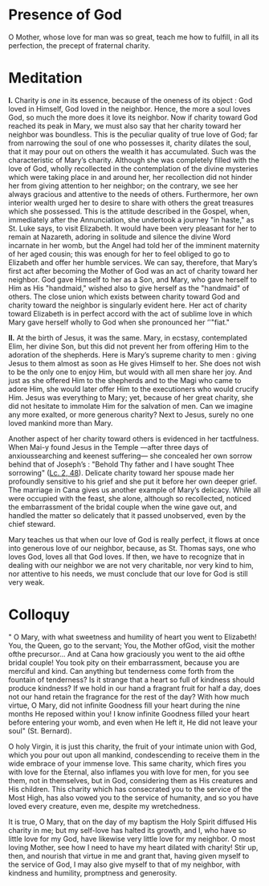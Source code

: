 # Presence of God

O Mother, whose love for man was so great, teach me how to fulfill, in all its perfection, the precept of fraternal charity.

# Meditation

**I.** Charity is *one* in its essence, because of the oneness of its object : God loved in Himself, God loved in the neighbor. Hence, the more a soul loves God, so much the more does it love its neighbor. Now if charity toward God reached its peak in Mary, we must also say that her charity toward her neighbor was boundless. This is the peculiar quality of true love of God; far from narrowing the soul of one who possesses it, charity dilates the soul, that it may pour out on others the wealth it has accumulated. Such was the characteristic of Mary’s charity. Although she was completely filled with the love of God, wholly recollected in the contemplation of the divine mysteries which were taking place in and around her, her recollection did not hinder her from giving attention to her neighbor; on the contrary, we see her always gracious and attentive to the needs of others. Furthermore, her own interior wealth urged her to desire to share with others the great treasures which she possessed. This is the attitude described in the Gospel, when, immediately after the Annunciation, she undertook a journey "in haste," as St. Luke says, to visit Elizabeth. It would have been very pleasant for her to remain at Nazareth, adoring in solitude and silence the divine Word incarnate in her womb, but the Angel had told her of the imminent maternity of her aged cousin; this was enough for her to feel obliged to go to Elizabeth and offer her humble services. We can say, therefore, that Mary’s first act after becoming the Mother of God was an act of charity toward her neighbor. God gave Himself to her as a Son, and Mary, who gave herself to Him as His "handmaid," wished also to give herself as the "handmaid" of others. The close union which exists between charity toward God and charity toward the neighbor is singularly evident here. Her act of charity toward Elizabeth is in perfect accord with the act of sublime love in which Mary gave herself wholly to God when she pronounced her ‘'"fiat."

**II.** At the birth of Jesus, it was the same. Mary, in ecstasy, contemplated Elim, her divine Son, but this did not prevent her from offering Him to the adoration of the shepherds. Here is Mary’s supreme charity to men : giving Jesus to them almost as soon as He gives Himself to her. She does not wish to be the only one to enjoy Him, but would with all men share her joy. And just as she offered Him to the shepherds and to the Magi who came to adore Him, she would later offer Him to the executioners who would crucify Him. Jesus was everything to Mary; yet, because of her great charity, she did not hesitate to immolate Him for the salvation of men. Can we imagine any more exalted, or more generous charity? Next to Jesus, surely no one loved mankind more than Mary.

Another aspect of her charity toward others is evidenced in her tactfulness. When Mai-y found Jesus in the Temple —after three days of anxioussearching and keenest suffering— she concealed her own sorrow behind that of Joseph’s : "Behold Thy father and I have sought Thee sorrowing" ([Lc. 2, 48](https://vulgata.online/bible/Lc.2?ed=DR2&vfn=DR2.Lc.2.48:vs)). Delicate charity toward her spouse made her profoundly sensitive to his grief and she put it before her own deeper grief. The marriage in Cana gives us another example of Mary’s delicacy. While all were occupied with the feast, she alone, although so recollected, noticed the embarrassment of the bridal couple when the wine gave out, and handled the matter so delicately that it passed unobserved, even by the chief steward.

Mary teaches us that when our love of God is really perfect, it flows at once into generous love of our neighbor, because, as St. Thomas says, one who loves God, loves all that God loves. If then, we have to recognize that in dealing with our neighbor we are not very charitable, nor very kind to him, nor attentive to his needs, we must conclude that our love for God is still very weak.

# Colloquy

" O Mary, with what sweetness and humility of heart you went to Elizabeth! You, the Queen, go to the servant; You, the Mother ofGod, visit the mother ofthe precursor... And at Cana how graciously you went to the aid ofthe bridal couple! You took pity on their embarrassment, because you are merciful and kind. Can anything but tenderness come forth from the fountain of tenderness? Is it strange that a heart so full of kindness should produce kindness? If we hold in our hand a fragrant fruit for half a day, does not our hand retain the fragrance for the rest of the day? With how much virtue, O Mary, did not infinite Goodness fill your heart during the nine months He reposed within you! I know infinite Goodness filled your heart before entering your womb, and even when He left it, He did not leave your soul" (St. Bernard).

O holy Virgin, it is just this charity, the fruit of your intimate union with God, which you pour out upon all mankind, condescending to receive them in the wide embrace of your immense love. This same charity, which fires you with love for the Eternal, also inflames you with love for men, for you see them, not in themselves, but in God, considering them as His creatures and His children. This charity which has consecrated you to the service of the Most High, has also vowed you to the service of humanity, and so you have loved every creature, even me, despite my wretchedness.

It is true, O Mary, that on the day of my baptism the Holy Spirit diffused His charity in me; but my self-love has halted its growth, and I, who have so little love for my God, have likewise very little love for my neighbor. O most loving Mother, see how I need to have my heart dilated with charity! Stir up, then, and nourish that virtue in me and grant that, having given myself to the service of God, I may also give myself to that of my neighbor, with kindness and humility, promptness and generosity.
